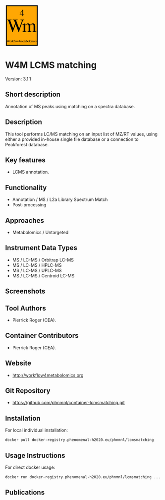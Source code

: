 <!-- Guidance: see https://github.com/phnmnl/phenomenal-h2020/wiki/The-Guideline-for-Container-GitHub-Respository-README.md-Creation -->

![Logo](w4m.png)

# W4M LCMS matching
Version: 3.1.1

## Short description

<!-- 
This should only be 20 to 40 words, hopefully a single sentence.
-->

Annotation of MS peaks using matching on a spectra database.

## Description

This tool performs LC/MS matching on an input list of MZ/RT values, using either a provided in-house single file database or a connection to Peakforest database.

## Key features

- LCMS annotation.

## Functionality

- Annotation / MS / L2a Library Spectrum Match
- Post-processing

## Approaches

- Metabolomics / Untargeted
  
## Instrument Data Types

- MS / LC-MS / Orbitrap LC-MS
- MS / LC-MS / HPLC-MS
- MS / LC-MS / UPLC-MS
- MS / LC-MS / Centroid LC-MS

## Screenshots

## Tool Authors

- Pierrick Roger (CEA).

## Container Contributors

- Pierrick Roger (CEA).

## Website

- http://workflow4metabolomics.org

## Git Repository

- https://github.com/phnmnl/container-lcmsmatching.git

## Installation 

For local individual installation:

```bash
docker pull docker-registry.phenomenal-h2020.eu/phnmnl/lcmsmatching
```

## Usage Instructions

For direct docker usage:

```bash
docker run docker-registry.phenomenal-h2020.eu/phnmnl/lcmsmatching ...
```

## Publications

<!-- Guidance:
Use AMA style publications as a list (you can export AMA from PubMed, on the Formats: Citation link when looking at the entry).
-->

